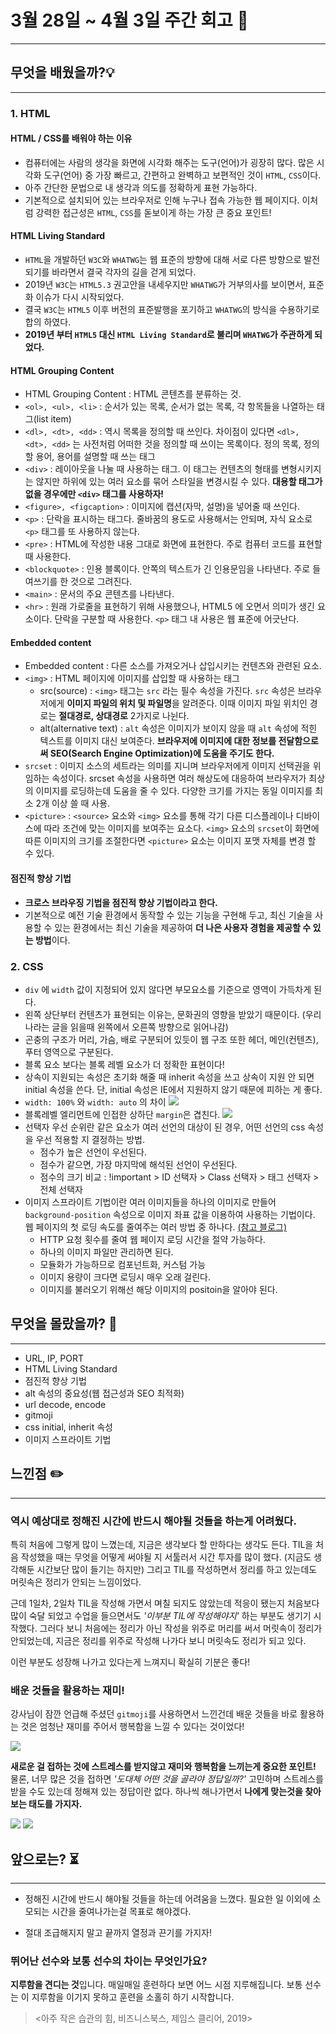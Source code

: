 # 3월 28일 ~ 4월 3일 주간 회고 🚩

---

## 무엇을 배웠을까?💡

---

### 1. HTML

#### HTML / CSS를 배워야 하는 이유

- 컴퓨터에는 사람의 생각을 화면에 시각화 해주는 도구(언어)가 굉장히 많다. 많은 시각화 도구(언어) 중 가장 빠르고, 간편하고 완벽하고 보편적인 것이 `HTML`, `CSS`이다.
- 아주 간단한 문법으로 내 생각과 의도를 정확하게 표현 가능하다.
- 기본적으로 설치되어 있는 브라우저로 인해 누구나 접속 가능한 웹 페이지다. 이처럼 강력한 접근성은 `HTML`, `CSS`를 돋보이게 하는 가장 큰 중요 포인트!

#### HTML Living Standard

- `HTML`을 개발하던 `W3C`와 `WHATWG`는 웹 표준의 방향에 대해 서로 다른 방향으로 발전 되기를 바라면서 결국 각자의 길을 걷게 되었다.
- 2019년 `W3C`는 `HTML5.3` 권고안을 내세우지만 `WHATWG`가 거부의사를 보이면서, 표준화 이슈가 다시 시작되었다.
- 결국 `W3C`는 `HTML5` 이후 버전의 표준발행을 포기하고 `WHATWG`의 방식을 수용하기로 합의 하였다.
- **2019년 부터 `HTML5` 대신 `HTML Living Standard`로 불리며 `WHATWG`가 주관하게 되었다.**

#### HTML Grouping Content

- HTML Grouping Content : HTML 콘텐츠를 분류하는 것.
- `<ol>, <ul>, <li>` : 순서가 있는 목록, 순서가 없는 목록, 각 항목들을 나열하는 태그(list item)
- `<dl>, <dt>, <dd>` : 역시 목록을 정의할 때 쓰인다. 차이점이 있다면 `<dl>, <dt>, <dd>` 는 사전처럼 어떠한 것을 정의할 때 쓰이는 목록이다. 정의 목록, 정의할 용어, 용어를 설명할 때 쓰는 태그
- `<div>` : 레이아웃을 나눌 때 사용하는 태그. 이 태그는 컨텐츠의 형태를 변형시키지는 않지만 하위에 있는 여러 요소를 묶어 스타일을 변경시킬 수 있다. **대용할 태그가 없을 경우에만 `<div>` 태그를 사용하자!**
- `<figure>, <figcaption>` : 이미지에 캡션(자막, 설명)을 넣어줄 때 쓰인다.
- `<p>` : 단락을 표시하는 태그다. 줄바꿈의 용도로 사용해서는 안되며, 자식 요소로 `<p>` 태그를 또 사용하지 않는다.
- `<pre>` : HTML에 작성한 내용 그대로 화면에 표현한다. 주로 컴퓨터 코드를 표현할 때 사용한다.
- `<blockquote>` : 인용 블록이다. 안쪽의 텍스트가 긴 인용문임을 나타낸다. 주로 들여쓰기를 한 것으로 그려진다.
- `<main>` : 문서의 주요 콘텐츠를 나타낸다.
- `<hr>` : 원래 가로줄을 표현하기 위해 사용했으나, HTML5 에 오면서 의미가 생긴 요소이다. 단락을 구분할 때 사용한다. `<p>` 태그 내 사용은 웹 표준에 어긋난다.

#### Embedded content

- Embedded content : 다른 소스를 가져오거나 삽입시키는 컨텐츠와 관련된 요소.
- `<img>` : HTML 페이지에 이미지를 삽입할 때 사용하는 태그
  - src(source) : `<img>` 태그는 `src` 라는 필수 속성을 가진다. `src` 속성은 브라우저에게 **이미지 파일의 위치 및 파일명**을 알려준다. 이때 이미지 파일 위치인 경로는 **절대경로, 상대경로** 2가지로 나뉜다.
  - alt(alternative text) : `alt` 속성은 이미지가 보이지 않을 때 `alt` 속성에 적힌 텍스트를 이미지 대신 보여준다. **브라우저에 이미지에 대한 정보를 전달함으로써 SEO(Search Engine Optimization)에 도움을 주기도 한다.**
- `srcset` : 이미지 소스의 세트라는 의미를 지니며 브라우저에게 이미지 선택권을 위임하는 속성이다. srcset 속성을 사용하면 여러 해상도에 대응하여 브라우저가 최상의 이미지를 로딩하는데 도움을 줄 수 있다. 다양한 크기를 가지는 동일 이미지를 최소 2개 이상 쓸 때 사용.
- `<picture>` : `<source>` 요소와 `<img>` 요소를 통해 각기 다른 디스플레이나 디바이스에 따라 조건에 맞는 이미지를 보여주는 요소다. `<img>` 요소의 `srcset`이 화면에 따른 이미지의 크기를 조절한다면 `<picture>` 요소는 이미지 포맷 자체를 변경 할 수 있다.

#### 점진적 향상 기법

- **크로스 브라우징 기법을 점진적 향상 기법이라고 한다.**
- 기본적으로 예전 기술 환경에서 동작할 수 있는 기능을 구현해 두고, 최신 기술을 사용할 수 있는 환경에서는 최신 기술을 제공하여 **더 나은 사용자 경험을 제공할 수 있는 방법**이다.

### 2. CSS

- `div` 에 `width` 값이 지정되어 있지 않다면 부모요소를 기준으로 영역이 가득차게 된다.
- 왼쪽 상단부터 컨텐츠가 표현되는 이유는, 문화권의 영향을 받았기 때문이다.
  (우리나라는 글을 읽을때 왼쪽에서 오른쪽 방향으로 읽어나감)
- 곤충의 구조가 머리, 가슴, 배로 구분되어 있듯이 웹 구조 또한 헤더, 메인(컨텐츠), 푸터 영역으로 구분된다.
- 블록 요소 보다는 블록 레벨 요소가 더 정확한 표현이다!
- 상속이 지원되는 속성은 초기화 해줄 때 inherit 속성을 쓰고 상속이 지원 안 되면 initial 속성을 쓴다. 단, initial 속성은 IE에서 지원하지 않기 때문에 피하는 게 좋다.
- `width: 100%` 와 `width: auto` 의 차이
  ![](https://media.vlpt.us/images/nu11/post/7cf2f08f-69f9-4093-b819-e0011d861aad/image.png)
- 블록레벨 엘리먼트에 인접한 상하단 `margin`은 겹친다.
  ![](https://media.vlpt.us/images/nu11/post/53afd56f-48bb-418d-b6be-81af82000667/image.png)
- 선택자 우선 순위란 같은 요소가 여러 선언의 대상이 된 경우, 어떤 선언의 css 속성을 우선 적용할 지 결정하는 방법.
  - 점수가 높은 선언이 우선된다.
  - 점수가 같으면, 가장 마지막에 해석된 선언이 우선된다.
  - 점수의 크기 비교 : !important > ID 선택자 > Class 선택자 > 태그 선택자 > 전체 선택자
- 이미지 스프라이트 기법이란 여러 이미지들을 하나의 이미지로 만들어 `background-position` 속성으로 이미지 좌표 값을 이용하여 사용하는 기법이다. 웹 페이지의 첫 로딩 속도를 줄여주는 여러 방법 중 하나다. [(참고 블로그)](https://velog.io/@rlatmdgns94/%EC%9D%B4%EB%AF%B8%EC%A7%80-%EC%8A%A4%ED%94%84%EB%9D%BC%EC%9D%B4%ED%8A%B8-%EA%B8%B0%EB%B2%95)
  - HTTP 요청 횟수를 줄여 웹 페이지 로딩 시간을 절약 가능하다.
  - 하나의 이미지 파일만 관리하면 된다.
  - 모듈화가 가능하므로 컴포넌트화, 커스텀 가능
  - 이미지 용량이 크다면 로딩시 매우 오래 걸린다.
  - 이미지를 불러오기 위해선 해당 이미지의 positoin을 알아야 된다.

## 무엇을 몰랐을까? 📌

---

- URL, IP, PORT
- HTML Living Standard
- 점진적 향상 기법
- alt 속성의 중요성(웹 접근성과 SEO 최적화)
- url decode, encode
- gitmoji
- css initial, inherit 속성
- 이미지 스프라이트 기법

## 느낀점 ✏️

---

### 역시 예상대로 정해진 시간에 반드시 해야될 것들을 하는게 어려웠다.

특히 처음에 그렇게 많이 느꼈는데, 지금은 생각보다 할 만하다는 생각도 든다. TIL을 처음 작성했을 때는 무엇을 어떻게 써야될 지 서툴러서 시간 투자를 많이 했다. (지금도 생각해둔 시간보단 많이 들기는 하지만) 그리고 TIL를 작성하면서 정리를 하고 있는데도 머릿속은 정리가 안되는 느낌이었다.

근데 1일차, 2일차 TIL을 작성해 가면서 며칠 되지도 않았는데 적응이 됐는지 처음보다 많이 숙달 되었고 수업을 들으면서도 _'이부분 TIL에 작성해야지'_ 하는 부분도 생기기 시작했다. 그러다 보니 처음에는 정리가 아닌 작성을 위주로 머리를 써서 머릿속이 정리가 안되었는데, 지금은 정리를 위주로 작성해 나가다 보니 머릿속도 정리가 되고 있다.

이런 부분도 성장해 나가고 있다는게 느껴지니 확실히 기분은 좋다!

### 배운 것들을 활용하는 재미!

강사님이 잠깐 언급해 주셨던 `gitmoji`를 사용하면서 느낀건데 배운 것들을 바로 활용하는 것은 엄청난 재미를 주어서 행복함을 느낄 수 있다는 것이었다!

![](https://media.vlpt.us/images/nu11/post/e46d6989-4fb7-4065-b692-f3030740068f/image.png)

**새로운 걸 접하는 것에 스트레스를 받지않고 재미와 행복함을 느끼는게 중요한 포인트!**
물론, 너무 많은 것을 접하면 _'도대체 어떤 것을 골라야 정답일까?'_ 고민하며 스트레스를 받을 수도 있는데 정해져 있는 정답이란 없다. 하나씩 해나가면서 **나에게 맞는것을 찾아보는 태도를 가지자.**

![](https://media.vlpt.us/images/nu11/post/6d9578bb-1d8f-4814-a469-e47f068e9f4a/%EC%9C%A0%EB%8D%B0%EB%AF%B8-%EA%B0%95%EC%9D%984.png)
![](https://media.vlpt.us/images/nu11/post/df3a3a59-431f-4933-a4a8-79e385fca90f/%EC%9C%A0%EB%8D%B0%EB%AF%B8-%EA%B0%95%EC%9D%985.png)

## 앞으로는? ⏳

---

- 정해진 시간에 반드시 해야될 것들을 하는데 어려움을 느꼈다. 필요한 일 이외에 소모되는 시간을 줄여나가는걸 목표로 해야겠다.

- 절대 조급해지지 말고 끝까지 열정과 끈기를 가지자!

### 뛰어난 선수와 보통 선수의 차이는 무엇인가요?

**지루함을 견디는 것**입니다. 매일매일 훈련하다 보면 어느 시점 지루해집니다. 보통 선수는 이 지루함을 이기지 못하고 훈련을 소홀히 하기 시작합니다.

> <아주 작은 습관의 힘, 비즈니스북스, 제임스 클리어, 2019>
